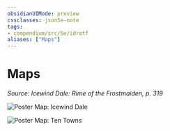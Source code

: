 ```yaml
---
obsidianUIMode: preview
cssclasses: json5e-note
tags:
- compendium/src/5e/idrotf
aliases: ["Maps"]
---
```

# Maps
*Source: Icewind Dale: Rime of the Frostmaiden, p. 319* 

![Poster Map: Icewind Dale](/3-Mechanics/CLI/adventures/icewind-dale-rime-of-the-frostmaiden/img/263-icewind-dale.webp#center)

![Poster Map: Ten Towns](/3-Mechanics/CLI/adventures/icewind-dale-rime-of-the-frostmaiden/img/264-ten-towns.webp#center)
